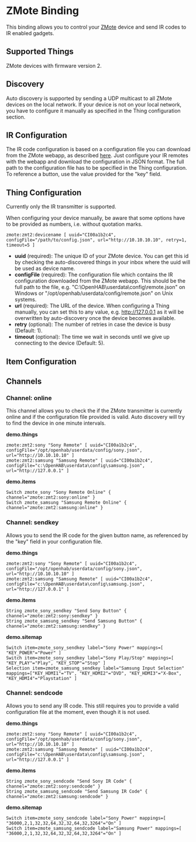 # ZMote Binding

This binding allows you to control your [ZMote](http://www.zmote.io) device and send 
IR codes to IR enabled gadgets.

## Supported Things

ZMote devices with firmware version 2.

## Discovery

Auto discovery is supported by sending a UDP multicast to all ZMote devices on the 
local network. If your device is not on your local network, you have to configure it 
manually as specified in the Thing configuration section.

## IR Configuration

The IR code configuration is based on a configuration file you can download from
the ZMote webapp, as described [here](https://community.openhab.org/t/openhab-zmote-binding/14226/23).
Just configure your IR remotes with the webapp and download the configuration in JSON
format. The full path to the configuration file has to be specified in the Thing
configuration. To reference a button, use the value provided for the "key" field.

## Thing Configuration

Currently only the IR transmitter is supported. 

When configuring your device manually, be aware that some options have to be provided 
as numbers, i.e. without quotation marks.

```
zmote:zmt2:devicename [ uuid="CI00a1b2c4", configFile="/path/to/config.json", url="http://10.10.10.10", retry=1, timeout=5 ]
```

- **uuid** (required): The unique ID of your ZMote device. You can get this id by checking 
  the auto-discovered things in your inbox where the uuid will be used as device name.
- **configFile** (required): The configuration file which contains the IR configuration 
  downloaded from the ZMote webapp. This should be the full path to the file, e.g. 
  "C:\OpenHAB\userdata\config\remote.json" on Windows or "/opt/openhab/userdata/config/remote.json" 
  on Unix systems.
- **url** (required): The URL of the device. When configuring a Thing manually, you 
  can set this to any value, e.g. http://127.0.0.1 as it will be overwritten by auto-discovery 
  once the device becomes available.
- **retry** (optional): The number of retries in case the device is busy (Default: 
  1).
- **timeout** (optional): The time we wait in seconds until we give up connecting to 
  the device (Default: 5).


## Item Configuration

## Channels

### Channel: online

This channel allows you to check the if the ZMote transmitter is currently online and 
if the configuration file provided is valid. Auto discovery will try to find the device 
in one minute intervals.

**demo.things**
```
zmote:zmt2:sony "Sony Remote" [ uuid="CI00a1b2c4", configFile="/opt/openhab/userdata/config/sony.json", url="http://10.10.10.10" ]
zmote:zmt2:samsung "Samsung Remote" [ uuid="CI00a1b2c4", configFile="c:\OpenHAB\userdata\config\samsung.json", url="http://127.0.0.1" ]
```

**demo.items**
```xtend
Switch zmote_sony "Sony Remote Online" { channel="zmote:zmt2:sony:online" }
Switch zmote_samsung "Samsung Remote Online" { channel="zmote:zmt2:samsung:online" }
```

### Channel: sendkey

Allows you to send the IR code for the given button name, as referenced by the "key" 
field in your configuration file.

**demo.things**
```
zmote:zmt2:sony "Sony Remote" [ uuid="CI00a1b2c4", configFile="/opt/openhab/userdata/config/sony.json", url="http://10.10.10.10" ]
zmote:zmt2:samsung "Samsung Remote" [ uuid="CI00a1b2c4", configFile="c:\OpenHAB\userdata\config\samsung.json", url="http://127.0.0.1" ]
```

**demo.items**
```xtend
String zmote_sony_sendkey "Send Sony Button" { channel="zmote:zmt2:sony:sendkey" }
String zmote_samsung_sendkey "Send Samsung Button" { channel="zmote:zmt2:samsung:sendkey" }
```

**demo.sitemap**
```xtend
Switch item=zmote_sony_sendkey label="Sony Power" mappings=[ "KEY_POWER"="Power" ]
Switch item=zmote_sony_sendkey label="Sony Play/Stop" mappings=[ "KEY_PLAY"="Play", "KEY_STOP"="Stop" ]
Selection item=zmote_samsung_sendkey label="Samsung Input Selection" mappings=["KEY_HDMI1"="TV", "KEY_HDMI2"="DVD", "KEY_HDMI3"="X-Box", "KEY_HDMI4"="Playstation" ]
```

### Channel: sendcode

Allows you to send any IR code. This still requires you to provide a valid configuration 
file at the moment, even though it is not used.

**demo.things**
```
zmote:zmt2:sony "Sony Remote" [ uuid="CI00a1b2c4", configFile="/opt/openhab/userdata/config/sony.json", url="http://10.10.10.10" ]
zmote:zmt2:samsung "Samsung Remote" [ uuid="CI00a1b2c4", configFile="c:\OpenHAB\userdata\config\samsung.json", url="http://127.0.0.1" ]
```

**demo.items**
```xtend
String zmote_sony_sendcode "Send Sony IR Code" { channel="zmote:zmt2:sony:sendcode" }
String zmote_samsung_sendcode "Send Samsung IR Code" { channel="zmote:zmt2:samsung:sendcode" }
```

**demo.sitemap**
```xtend
Switch item=zmote_sony_sendcode label="Sony Power" mappings=[ "36000,2,1,32,32,64,32,32,64,32,3264"="On" ]
Switch item=zmote_samsung_sendcode label="Samsung Power" mappings=[ "36000,2,1,32,32,64,32,32,64,32,3264"="On" ]
```
